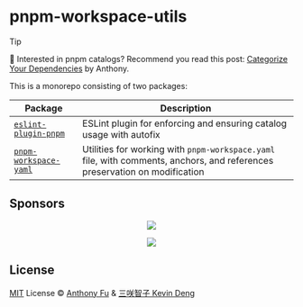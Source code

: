 # pnpm-workspace-utils

> [!TIP]
> 👀 Interested in pnpm catalogs? Recommend you read this post: [Categorize Your Dependencies](https://antfu.me/posts/categorize-deps) by Anthony.

This is a monorepo consisting of two packages:

| Package                                                 | Description                                                                                                                |
| ------------------------------------------------------- | -------------------------------------------------------------------------------------------------------------------------- |
| [`eslint-plugin-pnpm`](./packages/eslint-plugin-pnpm)   | ESLint plugin for enforcing and ensuring catalog usage with autofix                                                        |
| [`pnpm-workspace-yaml`](./packages/pnpm-workspace-yaml) | Utilities for working with `pnpm-workspace.yaml` file, with comments, anchors, and references preservation on modification |

## Sponsors

<p align="center">
  <a href="https://cdn.jsdelivr.net/gh/antfu/static/sponsors.svg">
    <img src='https://cdn.jsdelivr.net/gh/antfu/static/sponsors.svg'/>
  </a>
</p>

<p align="center">
  <a href="https://cdn.jsdelivr.net/gh/sxzz/sponsors/sponsors.svg">
    <img src='https://cdn.jsdelivr.net/gh/sxzz/sponsors/sponsors.svg'/>
  </a>
</p>

## License

[MIT](./LICENSE) License © [Anthony Fu](https://github.com/antfu) & [三咲智子 Kevin Deng](https://github.com/sxzz)
